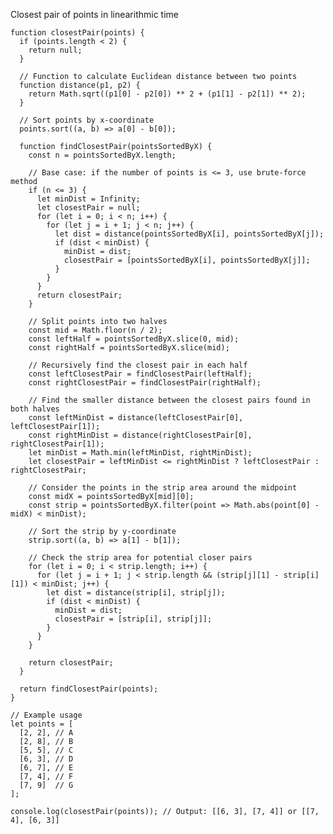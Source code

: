 Closest pair of points in linearithmic time

    function closestPair(points) {
      if (points.length < 2) {
        return null;
      }
    
      // Function to calculate Euclidean distance between two points
      function distance(p1, p2) {
        return Math.sqrt((p1[0] - p2[0]) ** 2 + (p1[1] - p2[1]) ** 2);
      }
    
      // Sort points by x-coordinate
      points.sort((a, b) => a[0] - b[0]);
    
      function findClosestPair(pointsSortedByX) {
        const n = pointsSortedByX.length;
    
        // Base case: if the number of points is <= 3, use brute-force method
        if (n <= 3) {
          let minDist = Infinity;
          let closestPair = null;
          for (let i = 0; i < n; i++) {
            for (let j = i + 1; j < n; j++) {
              let dist = distance(pointsSortedByX[i], pointsSortedByX[j]);
              if (dist < minDist) {
                minDist = dist;
                closestPair = [pointsSortedByX[i], pointsSortedByX[j]];
              }
            }
          }
          return closestPair;
        }
    
        // Split points into two halves
        const mid = Math.floor(n / 2);
        const leftHalf = pointsSortedByX.slice(0, mid);
        const rightHalf = pointsSortedByX.slice(mid);
    
        // Recursively find the closest pair in each half
        const leftClosestPair = findClosestPair(leftHalf);
        const rightClosestPair = findClosestPair(rightHalf);
    
        // Find the smaller distance between the closest pairs found in both halves
        const leftMinDist = distance(leftClosestPair[0], leftClosestPair[1]);
        const rightMinDist = distance(rightClosestPair[0], rightClosestPair[1]);
        let minDist = Math.min(leftMinDist, rightMinDist);
        let closestPair = leftMinDist <= rightMinDist ? leftClosestPair : rightClosestPair;
    
        // Consider the points in the strip area around the midpoint
        const midX = pointsSortedByX[mid][0];
        const strip = pointsSortedByX.filter(point => Math.abs(point[0] - midX) < minDist);
    
        // Sort the strip by y-coordinate
        strip.sort((a, b) => a[1] - b[1]);
    
        // Check the strip area for potential closer pairs
        for (let i = 0; i < strip.length; i++) {
          for (let j = i + 1; j < strip.length && (strip[j][1] - strip[i][1]) < minDist; j++) {
            let dist = distance(strip[i], strip[j]);
            if (dist < minDist) {
              minDist = dist;
              closestPair = [strip[i], strip[j]];
            }
          }
        }
    
        return closestPair;
      }
    
      return findClosestPair(points);
    }
    
    // Example usage
    let points = [
      [2, 2], // A
      [2, 8], // B
      [5, 5], // C
      [6, 3], // D
      [6, 7], // E
      [7, 4], // F
      [7, 9]  // G
    ];
    
    console.log(closestPair(points)); // Output: [[6, 3], [7, 4]] or [[7, 4], [6, 3]]
